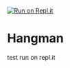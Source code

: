 [![Run on Repl.it](https://repl.it/github/unknownblueguy6/MineSweeper)](https://repl.it/github/unknownblueguy6/MineSweeper)

# Hangman

test run on repl.it